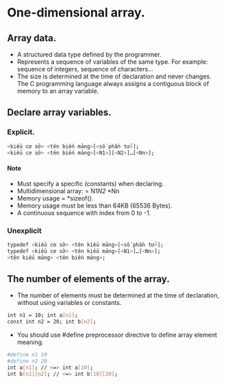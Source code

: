 # One-dimensional array.
## Array data.
- A structured data type defined by the programmer.
- Represents a sequence of variables of the same type. For example: sequence of integers, sequence of characters...
- The size is determined at the time of declaration and never changes.
The C programming language always assigns a contiguous block of memory to an array variable.
## Declare array variables.
### Explicit.
```sh
<kiểu cơ sở> <tên biến mảng>[<số phần tử>];
<kiểu cơ sở> <tên biến mảng>[<N1>][<N2>]…[<Nn>];
```
#### Note
- Must specify a specific <number of elements> (constants) when declaring.
- Multidimensional array: <total number of elements> = N1*N2* *Nn
- Memory usage = <total number of elements>*sizeof(<base type>).
- Memory usage must be less than 64KB (65536 Bytes).
- A continuous sequence with index from 0 to <total number of elements>-1.
### Unexplicit
```sh
typedef <kiểu cơ sở> <tên kiểu mảng>[<số phần tử>];
typedef <kiểu cơ sở> <tên kiểu mảng>[<N1>]…[<Nn>];
<tên kiểu mảng> <tên biến mảng>;
```
## The number of elements of the array.
- The number of elements must be determined at the time of declaration, without using variables or constants.
``` sh
int n1 = 10; int a[n1];
const int n2 = 20; int b[n2];
```
- You should use #define preprocessor directive to define array element meaning.
``` sh
#define n1 10
#define n2 20
int a[n1]; // <=> int a[10];
int b[n1][n2]; // <=> int b[10][20];
```